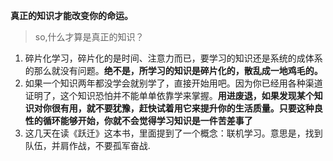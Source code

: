 **真正的知识才能改变你的命运。**

> so,什么才算是真正的知识？

1. 碎片化学习，碎片化的是时间、注意力而已，要学习的知识还是系统的成体系的那么就没有问题。**绝不是，所学习的知识是碎片化的，散乱成一地鸡毛的。**
2. 如果一个知识两年都没学会就别学了，直接开始用吧。因为你已经用各种渠道证明了，这个知识恐怕并不能单单依靠学来掌握。**用进废退，如果发现某个知识对你很有用，就不要犹豫，赶快试着用它来提升你的生活质量。只要这种良性的循环能够开始，你就不会觉得学习知识是一件苦差事了**
3. 这几天在读《跃迁》这本书，里面提到了一个概念：联机学习。意思是，找到队伍，并肩作战，不要孤军奋战.

